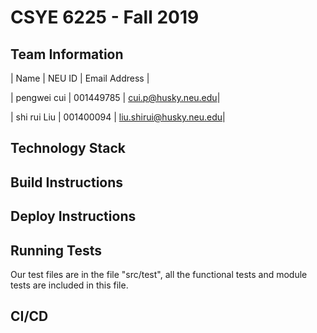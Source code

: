 # CSYE 6225 - Fall 2019

## Team Information

| Name        | NEU ID    | Email Address      |

| pengwei cui | 001449785 | cui.p@husky.neu.edu|

| shi rui Liu | 001400094 | liu.shirui@husky.neu.edu|


## Technology Stack


## Build Instructions


## Deploy Instructions


## Running Tests

Our test files are in the file "src/test", all the functional tests and module tests are included in this file.

## CI/CD


